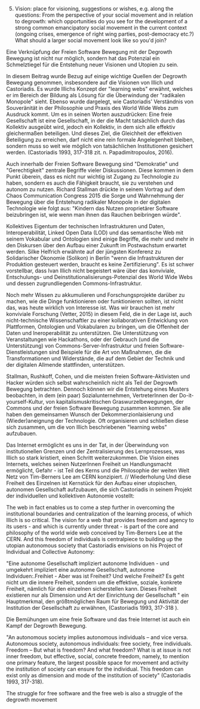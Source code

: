 5. Vision: place for visioning, suggestions or wishes, e.g. along the questions: From the perspective of your social movement and in relation to degrowth: which opportunities do you see for the development of a strong common emancipatory social movement in the current context (ongoing crises, emergence of right wing parties, post-democracy etc.?) What should a larger social movement look like so you'd join?

Eine Verknüpfung der Freien Software Bewegung mit der Degrowth Bewegung ist nicht nur möglich, sondern hat das Potenzial ein Schmelztiegel für die Entstehung neuer Visionen und Utopien zu sein.

In diesem Beitrag wurde Bezug auf einige wichtige Quellen der Degrowth Bewegung genommen, insbesondere auf die Visionen von Illich und Castoriadis. Es wurde Illichs Konzept der "learning webs" erwähnt, welches er im Bereich der Bildung als Lösung für die Überwindung der "radikalen Monopole" sieht. Ebenso wurde dargelegt, wie Castoriadis' Verständnis von Souveränität in der Philosophie und Praxis des World Wide Webs zum Ausdruck kommt. Um es in seinen Worten auszudrücken: Eine freie Gesellschaft ist eine Gesellschaft, in der die Macht tatsächlich durch das Kollektiv ausgeübt wird, jedoch ein Kollektiv, in dem sich alle effektiv gleichermaßen beteiligen. Und dieses Ziel, die Gleichheit der effektiven Beteiligung zu erreichen, darf nicht eine rein formale Angelegenheit bleiben, sondern muss so weit wie möglich von tatsächlichen Institutionen gesichert werden. (Castoriadis 1993, 317-318 zit. n. Papadimitropoulos, 2016).

Auch innerhalb der Freien Software Bewegung sind "Demokratie" und "Gerechtigkeit" zentrale Begriffe vieler Diskussionen. Diese kommen in dem Punkt überein, dass es nicht nur wichtig ist Zugang zu Technologie zu haben, sondern es auch die Fähigkeit braucht, sie zu verstehen und autonom zu nutzen. Richard Stallman drückte in seinem Vortrag auf dem Chaos Communication Congress 2015 die Sorge und Wahrnehmung der Bewegung über die Entstehung radikaler Monopole in der digitalen Technologie wie folgt aus: "Kindern das Nutzen proprietärer Software beizubringen ist, wie wenn man ihnen das Rauchen beibringen würde".

Kollektives Eigentum der technischen Infrastrukturen und Daten, Interoperabilität, Linked Open Data (LOD) und das semantische Web mit seinem Vokabular und Ontologien sind einige Begriffe, die mehr und mehr in den Diskursen über den Aufbau einer Zukunft im Postwachstum erwartet werden. Silke Helfrich erwähnte auf der jüngsten Konferenz zu Solidarischer Ökonomie (Solikon) in Berlin "wenn die Infrastrukturen der Produktion gesteuert werden, braucht es keine Zertifizierung". Es ist schwer vorstellbar, dass Ivan Illich nicht begeistert wäre über das konviviale, Entschulungs- und Deinstitutionalisierungs-Potenzial des World Wide Webs und dessen zugrundliegenden Commons-Infrastruktur.

Noch mehr Wissen zu akkumulieren und Forschungsprojekte darüber zu machen, wie die Dinge funktionieren oder funktionieren sollten, ist nicht das, was heute wirklich von Interesse ist. Was wir brauchen ist mehr konviviale Forschung (Vetter, 2015) in diesem Feld, die in der Lage ist, auch nicht-technische Wissenschaftler zu einer kollaborativen Entwicklung von Plattformen, Ontologien und Vokabularen zu bringen, um die Offenheit der Daten und Ineroperabilität zu unterstützen. Die Unterstützung von Veranstaltungen wie Hackathons, oder der Gebrauch (und die Unterstützung) von Commons-Server-Infrastruktur und freien Software-Dienstleistungen sind Beispiele für die Art von Maßnahmen, die die Transformationen und Widerstände, die auf dem Gebiet der Technik und der digitalen Allmende stattfinden, unterstützen.

Stallman, Rushkoff, Cohen, und die meisten freien Software-Aktivisten und Hacker würden sich selbst wahrscheinlich nicht als Teil der Degrowth Bewegung betrachten. Dennoch können wir die Entstehung eines Musters beobachten, in dem (ein paar) Sozialunternehmen, VertreterInnen der Do-it-yourself-Kultur, von kapitalismuskritischen Graswurzelbewegungen, der Commons und der freien Software Bewegung zusammen kommen. Sie alle haben den gemeinsamen Wunsch der Dekommerzionlaisierung und (Wieder)aneignung der Technologie. Oft  organisieren und schließen diese sich zusammen, um die von Illich beschriebenen "learning webs" aufzubauen.

Das Internet ermöglicht es uns in der Tat, in der Überwindung von institutionellen Grenzen und der Zentralisierung des Lernprozesses, was Illich so stark kristiert, einen Schritt weiterzukommen. Die Vision eines Internets, welches seinen NutzerInnen Freiheit un Handlungsmacht ermöglicht, Gefahr - ist Teil des Kerns und die Philosophie der weiten Welt Netz von Tim-Berners Lee am CERN konzipiert. // Wiederholung
Und diese Freiheit des Einzelnen ist Kernstück für den Aufbau einer utopischen, autonomen Gesellschaft aufzubauen, die sich Castoriadis in seinem Projekt der individuellen und kollektiven Autonomie vostellt:

The web in fact enables us to come a step further in overcoming the institutional boundaries and centralization of the learning process, of which Illich is so critical. The vision for a web that provides freedom and agency to its users - and which is currently under threat - is part of the core and philosophy of the world wide web conceived by Tim-Berners Lee at the CERN. And this freedom of individuals is centralpiece to building up the utopian autonomous society that Castoriadis envisions on his Project of Individual and Collective Autonomy:

"Eine autonome Gesellschaft impliziert autonome Individuen - und umgekehrt impliziert eine autonome Gesellschaft, autonome Individuen:.Freihiet - Aber was ist Freiheit? Und welche Freiheit? Es geht nicht um die innere Freiheit, sondern um die effektive, soziale, konkrete Freiheit, nämlich für den einzelnen sicherstellen kann. Dieses Freiheit existieren nur als Dimension und Art der Einrichtung der Gesellschaft " ein Hauptmerkmal, den größtmöglichen Raum für Bewegung und Aktivität der Institution der Gesellschaft zu erwähnen, (Castoriadis 1993, 317-318 ).

Die Bemühungen um eine freie Software und das freie Internet ist auch ein Kampf der Degrowth Bewegung.

"An autonomous society implies autonomous individuals – and vice versa. Autonomous society, autonomous individuals: free society, free individuals. Freedom – But what is freedom? And what freedom? What is at issue is not inner freedom, but effective, social, concrete freedom, namely, to mention one primary feature, the largest possible space for movement and activity the institution of society can ensure for the individual. This freedom can exist only as dimension and mode of the institution of society" (Castoriadis 1993, 317-318).

The struggle for free software and the free web is also a struggle of the degrowth movement
